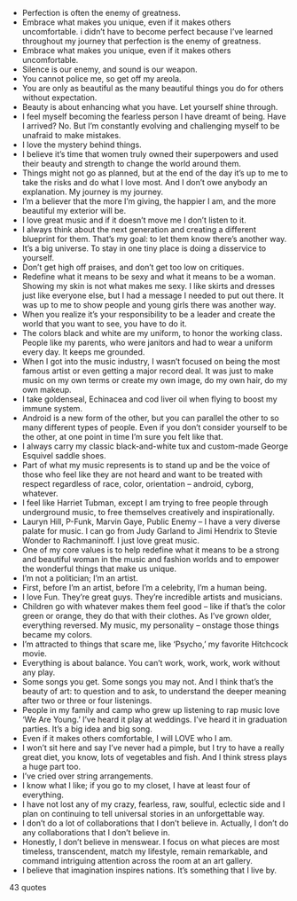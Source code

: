  - Perfection is often the enemy of greatness.
 - Embrace what makes you unique, even if it makes others uncomfortable. i didn’t have to become perfect because I’ve learned throughout my journey that perfection is the enemy of greatness.
 - Embrace what makes you unique, even if it makes others uncomfortable.
 - Silence is our enemy, and sound is our weapon.
 - You cannot police me, so get off my areola.
 - You are only as beautiful as the many beautiful things you do for others without expectation.
 - Beauty is about enhancing what you have. Let yourself shine through.
 - I feel myself becoming the fearless person I have dreamt of being. Have I arrived? No. But I’m constantly evolving and challenging myself to be unafraid to make mistakes.
 - I love the mystery behind things.
 - I believe it’s time that women truly owned their superpowers and used their beauty and strength to change the world around them.
 - Things might not go as planned, but at the end of the day it’s up to me to take the risks and do what I love most. And I don’t owe anybody an explanation. My journey is my journey.
 - I’m a believer that the more I’m giving, the happier I am, and the more beautiful my exterior will be.
 - I love great music and if it doesn’t move me I don’t listen to it.
 - I always think about the next generation and creating a different blueprint for them. That’s my goal: to let them know there’s another way.
 - It’s a big universe. To stay in one tiny place is doing a disservice to yourself.
 - Don’t get high off praises, and don’t get too low on critiques.
 - Redefine what it means to be sexy and what it means to be a woman. Showing my skin is not what makes me sexy. I like skirts and dresses just like everyone else, but I had a message I needed to put out there. It was up to me to show people and young girls there was another way.
 - When you realize it’s your responsibility to be a leader and create the world that you want to see, you have to do it.
 - The colors black and white are my uniform, to honor the working class. People like my parents, who were janitors and had to wear a uniform every day. It keeps me grounded.
 - When I got into the music industry, I wasn’t focused on being the most famous artist or even getting a major record deal. It was just to make music on my own terms or create my own image, do my own hair, do my own makeup.
 - I take goldenseal, Echinacea and cod liver oil when flying to boost my immune system.
 - Android is a new form of the other, but you can parallel the other to so many different types of people. Even if you don’t consider yourself to be the other, at one point in time I’m sure you felt like that.
 - I always carry my classic black-and-white tux and custom-made George Esquivel saddle shoes.
 - Part of what my music represents is to stand up and be the voice of those who feel like they are not heard and want to be treated with respect regardless of race, color, orientation – android, cyborg, whatever.
 - I feel like Harriet Tubman, except I am trying to free people through underground music, to free themselves creatively and inspirationally.
 - Lauryn Hill, P-Funk, Marvin Gaye, Public Enemy – I have a very diverse palate for music. I can go from Judy Garland to Jimi Hendrix to Stevie Wonder to Rachmaninoff. I just love great music.
 - One of my core values is to help redefine what it means to be a strong and beautiful woman in the music and fashion worlds and to empower the wonderful things that make us unique.
 - I’m not a politician; I’m an artist.
 - First, before I’m an artist, before I’m a celebrity, I’m a human being.
 - I love Fun. They’re great guys. They’re incredible artists and musicians.
 - Children go with whatever makes them feel good – like if that’s the color green or orange, they do that with their clothes. As I’ve grown older, everything reversed. My music, my personality – onstage those things became my colors.
 - I’m attracted to things that scare me, like ‘Psycho,’ my favorite Hitchcock movie.
 - Everything is about balance. You can’t work, work, work, work without any play.
 - Some songs you get. Some songs you may not. And I think that’s the beauty of art: to question and to ask, to understand the deeper meaning after two or three or four listenings.
 - People in my family and camp who grew up listening to rap music love ‘We Are Young.’ I’ve heard it play at weddings. I’ve heard it in graduation parties. It’s a big idea and big song.
 - Even if it makes others comfortable, I will LOVE who I am.
 - I won’t sit here and say I’ve never had a pimple, but I try to have a really great diet, you know, lots of vegetables and fish. And I think stress plays a huge part too.
 - I’ve cried over string arrangements.
 - I know what I like; if you go to my closet, I have at least four of everything.
 - I have not lost any of my crazy, fearless, raw, soulful, eclectic side and I plan on continuing to tell universal stories in an unforgettable way.
 - I don’t do a lot of collaborations that I don’t believe in. Actually, I don’t do any collaborations that I don’t believe in.
 - Honestly, I don’t believe in menswear. I focus on what pieces are most timeless, transcendent, match my lifestyle, remain remarkable, and command intriguing attention across the room at an art gallery.
 - I believe that imagination inspires nations. It’s something that I live by.

43 quotes
